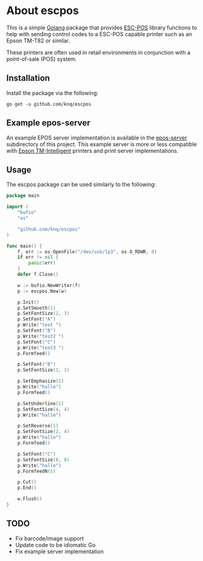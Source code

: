 # About escpos #

This is a simple [Golang](http://www.golang.org/project) package that provides
[ESC-POS](https://en.wikipedia.org/wiki/ESC/P) library functions to help with
sending control codes to a ESC-POS capable printer such as an Epson TM-T82 or
similar.

These printers are often used in retail environments in conjunction with a
point-of-sale (POS) system.

## Installation ##

Install the package via the following:

    go get -u github.com/knq/escpos

## Example epos-server ##

An example EPOS server implementation is available in the
[epos-server](epos-server) subdirectory of this project. This example
server is more or less compatible with [Epson TM-Intelligent](https://c4b.epson-biz.com)
printers and print server implementations.

## Usage ##

The escpos package can be used similarly to the following:

```go
package main

import (
    "bufio"
    "os"

    "github.com/knq/escpos"
)

func main() {
    f, err := os.OpenFile("/dev/usb/lp3", os.O_RDWR, 0)
    if err != nil {
        panic(err)
    }
    defer f.Close()

    w := bufio.NewWriter(f)
    p := escpos.New(w)

    p.Init()
    p.SetSmooth(1)
    p.SetFontSize(2, 3)
    p.SetFont("A")
    p.Write("test ")
    p.SetFont("B")
    p.Write("test2 ")
    p.SetFont("C")
    p.Write("test3 ")
    p.Formfeed()

    p.SetFont("B")
    p.SetFontSize(1, 1)

    p.SetEmphasize(1)
    p.Write("halle")
    p.Formfeed()

    p.SetUnderline(1)
    p.SetFontSize(4, 4)
    p.Write("halle")

    p.SetReverse(1)
    p.SetFontSize(2, 4)
    p.Write("halle")
    p.Formfeed()

    p.SetFont("C")
    p.SetFontSize(8, 8)
    p.Write("halle")
    p.FormfeedN(5)

    p.Cut()
    p.End()

    w.Flush()
}
```

## TODO
- Fix barcode/image support
- Update code to be idiomatic Go
- Fix example server implementation

